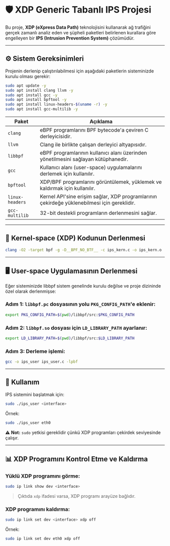 # 🛡️ XDP Generic Tabanlı IPS Projesi

Bu proje, **XDP (eXpress Data Path)** teknolojisini kullanarak ağ trafiğini gerçek zamanlı analiz eden ve şüpheli paketleri belirlenen kurallara göre engelleyen bir **IPS (Intrusion Prevention System)** çözümüdür.

---

## ⚙️ Sistem Gereksinimleri

Projenin derlenip çalıştırılabilmesi için aşağıdaki paketlerin sisteminizde kurulu olması gerekir:

```bash
sudo apt update -y
sudo apt install clang llvm -y          
sudo apt install gcc -y
sudo apt install bpftool -y
sudo apt install linux-headers-$(uname -r) -y
sudo apt install gcc-multilib -y
```

| Paket            | Açıklama |
|------------------|----------|
| `clang`          | eBPF programlarını BPF bytecode'a çeviren C derleyicisidir. |
| `llvm`           | Clang ile birlikte çalışan derleyici altyapısıdır. |
| `libbpf`         | eBPF programlarının kullanıcı alanı üzerinden yönetilmesini sağlayan kütüphanedir. |
| `gcc`            | Kullanıcı alanı (user-space) uygulamalarını derlemek için kullanılır. |
| `bpftool`        | XDP/BPF programlarını görüntülemek, yüklemek ve kaldırmak için kullanılır. |
| `linux-headers`  | Kernel API'sine erişim sağlar, XDP programlarının çekirdeğe yüklenebilmesi için gereklidir. |
| `gcc-multilib`   | 32-bit destekli programların derlenmesini sağlar. |

---

## 🧩 Kernel-space (XDP) Kodunun Derlenmesi

```bash
clang -O2 -target bpf -g -D__BPF_NO_BTF__ -c ips_kern.c -o ips_kern.o
```

---

## 🖥️ User-space Uygulamasının Derlenmesi

Eğer sisteminizde libbpf sistem genelinde kurulu değilse ve proje dizininde özel olarak derlenmişse:

### Adım 1: `libbpf.pc` dosyasının yolu `PKG_CONFIG_PATH`'e eklenir:
```bash
export PKG_CONFIG_PATH=$(pwd)/libbpf/src:$PKG_CONFIG_PATH
```

### Adım 2: `libbpf.so` dosyası için `LD_LIBRARY_PATH` ayarlanır:
```bash
export LD_LIBRARY_PATH=$(pwd)/libbpf/src:$LD_LIBRARY_PATH
```

### Adım 3: Derleme işlemi:
```bash
gcc -o ips_user ips_user.c -lpbf
```
---

## 🚀 Kullanım

IPS sistemini başlatmak için:

```bash
sudo ./ips_user <interface>
```

Örnek:

```bash
sudo ./ips_user eth0
```

⚠️ **Not:** `sudo` yetkisi gereklidir çünkü XDP programları çekirdek seviyesinde çalışır.

---

## 📊 XDP Programını Kontrol Etme ve Kaldırma

### Yüklü XDP programını görme:

```bash
sudo ip link show dev <interface>
```

> Çıktıda `xdp` ifadesi varsa, XDP programı arayüze bağlıdır.

### XDP programını kaldırma:

```bash
sudo ip link set dev <interface> xdp off
```

Örnek:

```bash
sudo ip link set dev eth0 xdp off
```
